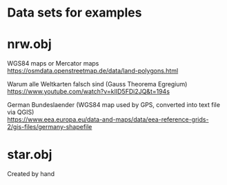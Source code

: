 # Data sets for examples 

# nrw.obj

WGS84 maps or Mercator maps<br> 
https://osmdata.openstreetmap.de/data/land-polygons.html

Warum alle Weltkarten falsch sind (Gauss Theorema Egregium)<br>
https://www.youtube.com/watch?v=kIID5FDi2JQ&t=194s

German Bundeslaender (WGS84 map used by GPS, converted into text file via QGIS)<br>
https://www.eea.europa.eu/data-and-maps/data/eea-reference-grids-2/gis-files/germany-shapefile

# star.obj

Created by hand

